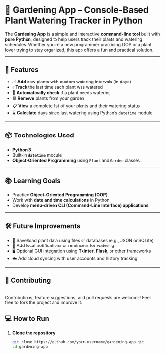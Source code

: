 # 🌿 Gardening App – Console-Based Plant Watering Tracker in Python

The **Gardening App** is a simple and interactive **command-line tool** built with **pure Python**, designed to help users track their plants and watering schedules. Whether you're a new programmer practicing OOP or a plant lover trying to stay organized, this app offers a fun and practical solution.

---

## 🚀 Features

- ✅ **Add** new plants with custom watering intervals (in days)  
- 💧 **Track** the last time each plant was watered  
- 🔔 **Automatically check** if a plant needs watering  
- 🗑️ **Remove** plants from your garden  
- 📋 **View** a complete list of your plants and their watering status  
- ⌛ **Calculate** days since last watering using Python’s `datetime` module

---

## 📦 Technologies Used

- **Python 3**
- Built-in **`datetime`** module
- **Object-Oriented Programming** using `Plant` and `Garden` classes

---

## 📚 Learning Goals

- Practice **Object-Oriented Programming (OOP)**
- Work with **date and time calculations** in Python
- Develop **menu-driven CLI (Command-Line Interface) applications**

---

## 🛠️ Future Improvements

- 💾 Save/load plant data using files or databases (e.g., JSON or SQLite)  
- 🔔 Add local notifications or reminders for watering  
- 🖥️ Optional GUI integration using **Tkinter**, **Flask**, or other frameworks  
- ☁️ Add cloud syncing with user accounts and history tracking  

---
## 🙌 Contributing
<br>
Contributions, feature suggestions, and pull requests are welcome!
Feel free to fork the project and improve it.
<br>

## 💻 How to Run

1. **Clone the repository**
   ```bash
   git clone https://github.com/your-username/gardening-app.git
   cd gardening-app
